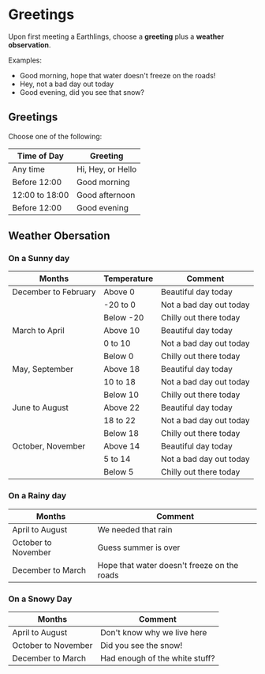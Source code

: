 # Greetings #

Upon first meeting a Earthlings, choose a **greeting** plus a **weather observation**.

Examples: 
* Good morning, hope that water doesn't freeze on the roads! 
* Hey, not a bad day out today 
* Good evening, did you see that snow? 

## Greetings ##

Choose one of the following:

|Time of Day    | Greeting         |
|---------------|------------------|
|Any time       | Hi, Hey, or Hello|            
|Before 12:00   | Good morning     |
|12:00 to 18:00 | Good afternoon   |
|Before 12:00   | Good evening     |

## Weather Obersation ##

### On a Sunny day ###

|Months                 | Temperature       | Comment                    |
|-----------------------|-------------------|----------------------------|
|December to February   | Above 0           | Beautiful day today        |
|                       | -20 to 0          | Not a bad day out today    |
|                       | Below -20         | Chilly out there today     |
|March to April         | Above 10          | Beautiful day today        |
|                       | 0 to 10           | Not a bad day out today    |
|                       | Below 0           | Chilly out there today     |
|May, September       	| Above 18          | Beautiful day today        |
|                       | 10 to 18          | Not a bad day out today    |
|                       | Below 10          | Chilly out there today     |
|June to August         | Above 22          | Beautiful day today        |
|                       | 18 to 22          | Not a bad day out today    |
|                       | Below 18          | Chilly out there today     |
|October, November    	| Above 14          | Beautiful day today        |
|                       | 5 to 14           | Not a bad day out today    |
|                       | Below 5           | Chilly out there today     |

### On a Rainy day ###

|Months                 | Comment|
|-----------------------|--------------------------------------------|
|April to August        | We needed that rain                        |
|October to November    | Guess summer is over                       |           
|December to March    	| Hope that water doesn't freeze on the roads|      

### On a Snowy Day ###    

|Months                 | Comment|
|-----------------------|--------------------------------------|
|April to August        | Don't know why we live here          |
|October to November    | Did you see the snow!                |           
|December to March 	    | Had enough of the white stuff?       |
